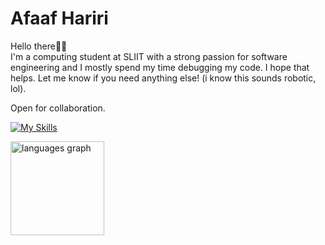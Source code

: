 # Afaaf Hariri

Hello there👋🏾\
I'm a computing student at SLIIT with a strong passion for software engineering and I mostly spend my time debugging my code. I hope that helps. Let me know if you need anything else! (i know this sounds robotic, lol).

Open for collaboration.

[![My Skills](https://skillicons.dev/icons?i=javascript,typescript,java,python,nodejs,spring,fastapi,react,next,gcp,aws,docker&theme=light)](https://skillicons.dev) 

<div align="left">
  <img src="https://github-readme-stats.vercel.app/api/top-langs?username=afaafhariri&locale=en&hide_title=false&layout=compact&card_width=320&langs_count=6&theme=swift&hide_border=false&order=2&custom_title=Hariri's%20Top%20Languages" height="150" alt="languages graph"  />
</div>
